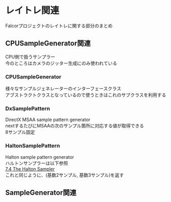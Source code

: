 # レイトレ関連
Falcorプロジェクトのレイトレに関する部分のまとめ  

## CPUSampleGenerator関連
CPU側で扱うサンプラー  
今のところはカメラのジッター生成にのみ使われている  

### CPUSampleGenerator
様々なサンプルジェネレーターのインターフェースクラス  
アブストラクトクラスとなっているので使うときはこれのサブクラスを利用する  

### DxSamplePattern
DirectX MSAA sample pattern generator  
nextするたびにMSAAの次のサンプル箇所に対応する値が取得できる  
8サンプル固定  

### HaltonSamplePattern
Halton sample pattern generator  
ハルトンサンプラーは以下参照  
[7.4 The Halton Sampler](http://www.pbr-book.org/3ed-2018/Sampling_and_Reconstruction/The_Halton_Sampler.html#)  
これと同じように、(基数2サンプル, 基数3サンプル)を返す  

### 


## SampleGenerator関連


<!--stackedit_data:
eyJoaXN0b3J5IjpbMTU4MTI1NjI3MSwtMTM3MjUwMDUxOCwtMT
A3MzIxNTkyMSwxNTk1MTgzNTI2LDI2OTA3NzY2OV19
-->